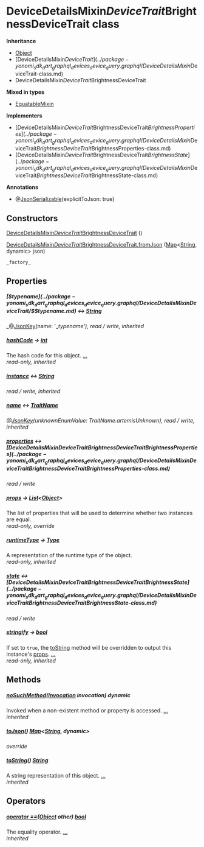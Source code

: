 


# DeviceDetailsMixin$DeviceTrait$BrightnessDeviceTrait class











**Inheritance**

- [Object](https://api.dart.dev/stable/2.12.3/dart-core/Object-class.html)
- [DeviceDetailsMixin$DeviceTrait](../package-yonomi_sdk_dart_graphql_devices_device_query.graphql/DeviceDetailsMixin$DeviceTrait-class.md)
- DeviceDetailsMixin$DeviceTrait$BrightnessDeviceTrait


**Mixed in types**

- [EquatableMixin](https://pub.dev/documentation/equatable/1.2.6/equatable/EquatableMixin-mixin.html)

**Implementers**

- [DeviceDetailsMixin$DeviceTrait$BrightnessDeviceTrait$BrightnessProperties](../package-yonomi_sdk_dart_graphql_devices_device_query.graphql/DeviceDetailsMixin$DeviceTrait$BrightnessDeviceTrait$BrightnessProperties-class.md)
- [DeviceDetailsMixin$DeviceTrait$BrightnessDeviceTrait$BrightnessState](../package-yonomi_sdk_dart_graphql_devices_device_query.graphql/DeviceDetailsMixin$DeviceTrait$BrightnessDeviceTrait$BrightnessState-class.md)


**Annotations**

- @[JsonSerializable](https://pub.dev/documentation/json_annotation/3.1.1/json_annotation/JsonSerializable-class.html)(explicitToJson: true)

## Constructors

[DeviceDetailsMixin$DeviceTrait$BrightnessDeviceTrait](../package-yonomi_sdk_dart_graphql_devices_device_query.graphql/DeviceDetailsMixin$DeviceTrait$BrightnessDeviceTrait/DeviceDetailsMixin$DeviceTrait$BrightnessDeviceTrait.md) ()

    

[DeviceDetailsMixin$DeviceTrait$BrightnessDeviceTrait.fromJson](../package-yonomi_sdk_dart_graphql_devices_device_query.graphql/DeviceDetailsMixin$DeviceTrait$BrightnessDeviceTrait/DeviceDetailsMixin$DeviceTrait$BrightnessDeviceTrait.fromJson.md) ([Map](https://api.dart.dev/stable/2.12.3/dart-core/Map-class.html)&lt;[String](https://api.dart.dev/stable/2.12.3/dart-core/String-class.html), dynamic> json)

    _factory_


## Properties

##### [$$typename](../package-yonomi_sdk_dart_graphql_devices_device_query.graphql/DeviceDetailsMixin$DeviceTrait/$$typename.md) &#8596; [String](https://api.dart.dev/stable/2.12.3/dart-core/String-class.html)



   
_@[JsonKey](https://pub.dev/documentation/json_annotation/3.1.1/json_annotation/JsonKey-class.html)(name: &#39;__typename&#39;), read / write, inherited_



##### [hashCode](https://pub.dev/documentation/equatable/1.2.6/equatable/EquatableMixin/hashCode.html) &#8594; [int](https://api.dart.dev/stable/2.12.3/dart-core/int-class.html)



The hash code for this object. [...](https://pub.dev/documentation/equatable/1.2.6/equatable/EquatableMixin/hashCode.html)  
_read-only, inherited_



##### [instance](../package-yonomi_sdk_dart_graphql_devices_device_query.graphql/DeviceDetailsMixin$DeviceTrait/instance.md) &#8596; [String](https://api.dart.dev/stable/2.12.3/dart-core/String-class.html)



   
_read / write, inherited_



##### [name](../package-yonomi_sdk_dart_graphql_devices_device_query.graphql/DeviceDetailsMixin$DeviceTrait/name.md) &#8596; [TraitName](../package-yonomi_sdk_dart_graphql_devices_device_query.graphql/TraitName-class.md)



   
_@[JsonKey](https://pub.dev/documentation/json_annotation/3.1.1/json_annotation/JsonKey-class.html)(unknownEnumValue: TraitName.artemisUnknown), read / write, inherited_



##### [properties](../package-yonomi_sdk_dart_graphql_devices_device_query.graphql/DeviceDetailsMixin$DeviceTrait$BrightnessDeviceTrait/properties.md) &#8596; [DeviceDetailsMixin$DeviceTrait$BrightnessDeviceTrait$BrightnessProperties](../package-yonomi_sdk_dart_graphql_devices_device_query.graphql/DeviceDetailsMixin$DeviceTrait$BrightnessDeviceTrait$BrightnessProperties-class.md)



   
_read / write_



##### [props](../package-yonomi_sdk_dart_graphql_devices_device_query.graphql/DeviceDetailsMixin$DeviceTrait$BrightnessDeviceTrait/props.md) &#8594; [List](https://api.dart.dev/stable/2.12.3/dart-core/List-class.html)&lt;[Object](https://api.dart.dev/stable/2.12.3/dart-core/Object-class.html)>



The list of properties that will be used to determine whether
two instances are equal.   
_read-only, override_



##### [runtimeType](https://api.dart.dev/stable/2.12.3/dart-core/Object/runtimeType.html) &#8594; [Type](https://api.dart.dev/stable/2.12.3/dart-core/Type-class.html)



A representation of the runtime type of the object.   
_read-only, inherited_



##### [state](../package-yonomi_sdk_dart_graphql_devices_device_query.graphql/DeviceDetailsMixin$DeviceTrait$BrightnessDeviceTrait/state.md) &#8596; [DeviceDetailsMixin$DeviceTrait$BrightnessDeviceTrait$BrightnessState](../package-yonomi_sdk_dart_graphql_devices_device_query.graphql/DeviceDetailsMixin$DeviceTrait$BrightnessDeviceTrait$BrightnessState-class.md)



   
_read / write_



##### [stringify](https://pub.dev/documentation/equatable/1.2.6/equatable/EquatableMixin/stringify.html) &#8594; [bool](https://api.dart.dev/stable/2.12.3/dart-core/bool-class.html)



If set to <code>true</code>, the <a href="https://pub.dev/documentation/equatable/1.2.6/equatable/EquatableMixin/toString.html">toString</a> method will be overridden to output
this instance's <a href="../package-yonomi_sdk_dart_graphql_devices_device_query.graphql/DeviceDetailsMixin$DeviceTrait$BrightnessDeviceTrait/props.md">props</a>. [...](https://pub.dev/documentation/equatable/1.2.6/equatable/EquatableMixin/stringify.html)  
_read-only, inherited_




## Methods

##### [noSuchMethod](https://api.dart.dev/stable/2.12.3/dart-core/Object/noSuchMethod.html)([Invocation](https://api.dart.dev/stable/2.12.3/dart-core/Invocation-class.html) invocation) dynamic



Invoked when a non-existent method or property is accessed. [...](https://api.dart.dev/stable/2.12.3/dart-core/Object/noSuchMethod.html)  
_inherited_



##### [toJson](../package-yonomi_sdk_dart_graphql_devices_device_query.graphql/DeviceDetailsMixin$DeviceTrait$BrightnessDeviceTrait/toJson.md)() [Map](https://api.dart.dev/stable/2.12.3/dart-core/Map-class.html)&lt;[String](https://api.dart.dev/stable/2.12.3/dart-core/String-class.html), dynamic>



   
_override_



##### [toString](https://pub.dev/documentation/equatable/1.2.6/equatable/EquatableMixin/toString.html)() [String](https://api.dart.dev/stable/2.12.3/dart-core/String-class.html)



A string representation of this object. [...](https://pub.dev/documentation/equatable/1.2.6/equatable/EquatableMixin/toString.html)  
_inherited_




## Operators

##### [operator ==](https://pub.dev/documentation/equatable/1.2.6/equatable/EquatableMixin/operator_equals.html)([Object](https://api.dart.dev/stable/2.12.3/dart-core/Object-class.html) other) [bool](https://api.dart.dev/stable/2.12.3/dart-core/bool-class.html)



The equality operator. [...](https://pub.dev/documentation/equatable/1.2.6/equatable/EquatableMixin/operator_equals.html)  
_inherited_











